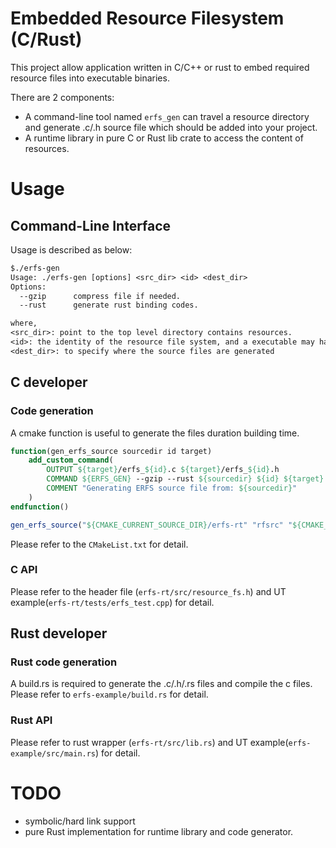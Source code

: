 # Embedded Resource Filesystem (C/Rust)

This project allow application written in C/C++ or rust to embed required resource files into executable binaries.

There are 2 components:

* A command-line tool named `erfs_gen` can travel a resource directory and generate .c/.h source file which should be added into your project.
* A runtime library in pure C or Rust lib crate to access the content of resources.

# Usage

## Command-Line Interface

Usage is described as below:

```txt
$./erfs-gen
Usage: ./erfs-gen [options] <src_dir> <id> <dest_dir>
Options:
  --gzip      compress file if needed.
  --rust      generate rust binding codes.

where,
<src_dir>: point to the top level directory contains resources.
<id>: the identity of the resource file system, and a executable may have multiple ERFS instances.
<dest_dir>: to specify where the source files are generated 
```

## C developer

### Code generation

A cmake function is useful to generate the files duration building time.

```cmake
function(gen_erfs_source sourcedir id target)
    add_custom_command(
        OUTPUT ${target}/erfs_${id}.c ${target}/erfs_${id}.h
        COMMAND ${ERFS_GEN} --gzip --rust ${sourcedir} ${id} ${target}
        COMMENT "Generating ERFS source file from: ${sourcedir}"
    )
endfunction()

gen_erfs_source("${CMAKE_CURRENT_SOURCE_DIR}/erfs-rt" "rfsrc" "${CMAKE_CURRENT_BINARY_DIR}")
```

Please refer to the `CMakeList.txt` for detail.

### C API

Please refer to the header file (`erfs-rt/src/resource_fs.h`) and UT example(`erfs-rt/tests/erfs_test.cpp`) for detail.

## Rust developer

### Rust code generation

A build.rs is required to generate the .c/.h/.rs files and compile the c files. Please refer to `erfs-example/build.rs` for detail.

### Rust API

Please refer to rust wrapper (`erfs-rt/src/lib.rs`) and UT example(`erfs-example/src/main.rs`) for detail.

# TODO

* symbolic/hard link support
* pure Rust implementation for runtime library and code generator.
